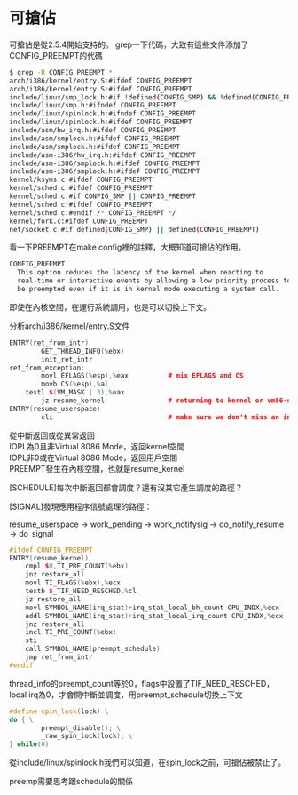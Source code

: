 # 可搶佔


可搶佔是從2.5.4開始支持的。
grep一下代碼，大致有這些文件添加了CONFIG_PREEMPT的代碼

```sh
$ grep -R CONFIG_PREEMPT *
arch/i386/kernel/entry.S:#ifdef CONFIG_PREEMPT
arch/i386/kernel/entry.S:#ifdef CONFIG_PREEMPT
include/linux/smp_lock.h:#if !defined(CONFIG_SMP) && !defined(CONFIG_PREEMPT)
include/linux/smp.h:#ifndef CONFIG_PREEMPT
include/linux/spinlock.h:#ifndef CONFIG_PREEMPT
include/linux/spinlock.h:#ifdef CONFIG_PREEMPT
include/asm/hw_irq.h:#ifdef CONFIG_PREEMPT
include/asm/smplock.h:#ifdef CONFIG_PREEMPT
include/asm/smplock.h:#ifdef CONFIG_PREEMPT
include/asm-i386/hw_irq.h:#ifdef CONFIG_PREEMPT
include/asm-i386/smplock.h:#ifdef CONFIG_PREEMPT
include/asm-i386/smplock.h:#ifdef CONFIG_PREEMPT
kernel/ksyms.c:#ifdef CONFIG_PREEMPT
kernel/sched.c:#ifdef CONFIG_PREEMPT
kernel/sched.c:#if CONFIG_SMP || CONFIG_PREEMPT
kernel/sched.c:#ifdef CONFIG_PREEMPT
kernel/sched.c:#endif /* CONFIG_PREEMPT */
kernel/fork.c:#ifdef CONFIG_PREEMPT
net/socket.c:#if defined(CONFIG_SMP) || defined(CONFIG_PREEMPT)
```

看一下PREEMPT在make config裡的註釋，大概知道可搶佔的作用。

```sh
CONFIG_PREEMPT
  This option reduces the latency of the kernel when reacting to
  real-time or interactive events by allowing a low priority process to
  be preempted even if it is in kernel mode executing a system call.
```

即使在內核空間，在運行系統調用，也是可以切換上下文。


分析arch/i386/kernel/entry.S文件

```cpp
ENTRY(ret_from_intr)
        GET_THREAD_INFO(%ebx)
        init_ret_intr
ret_from_exception:
        movl EFLAGS(%esp),%eax          # mix EFLAGS and CS
        movb CS(%esp),%al
    testl $(VM_MASK | 3),%eax
        jz resume_kernel                # returning to kernel or vm86-space
ENTRY(resume_userspace)
        cli                             # make sure we don't miss an interrupt setting need_resched

```
從中斷返回或從異常返回<br>
IOPL為0且非Virtual 8086 Mode，返回kernel空間<br>
IOPL非0或在Virtual 8086 Mode，返回用戶空間<br>
PREEMPT發生在內核空間，也就是resume_kernel<br>

[SCHEDULE]每次中斷返回都會調度？還有沒其它產生調度的路徑？

[SIGNAL]發現應用程序信號處理的路徑：

resume_userspace -> work_pending -> work_notifysig -> do_notify_resume -> do_signal


```cpp
#ifdef CONFIG_PREEMPT
ENTRY(resume_kernel)
    cmpl $0,TI_PRE_COUNT(%ebx)
    jnz restore_all
    movl TI_FLAGS(%ebx),%ecx
    testb $_TIF_NEED_RESCHED,%cl
    jz restore_all
    movl SYMBOL_NAME(irq_stat)+irq_stat_local_bh_count CPU_INDX,%ecx
    addl SYMBOL_NAME(irq_stat)+irq_stat_local_irq_count CPU_INDX,%ecx
    jnz restore_all
    incl TI_PRE_COUNT(%ebx)
    sti
    call SYMBOL_NAME(preempt_schedule)
    jmp ret_from_intr
#endif
```

thread_info的preempt_count等於0，flags中設置了TIF_NEED_RESCHED，local irq為0，才會開中斷並調度，用preempt_schedule切換上下文


```cpp
#define spin_lock(lock) \
do { \
        preempt_disable(); \
        _raw_spin_lock(lock); \
} while(0)
```

從include/linux/spinlock.h我們可以知道，在spin_lock之前，可搶佔被禁止了。

preemp需要思考跟schedule的關係
